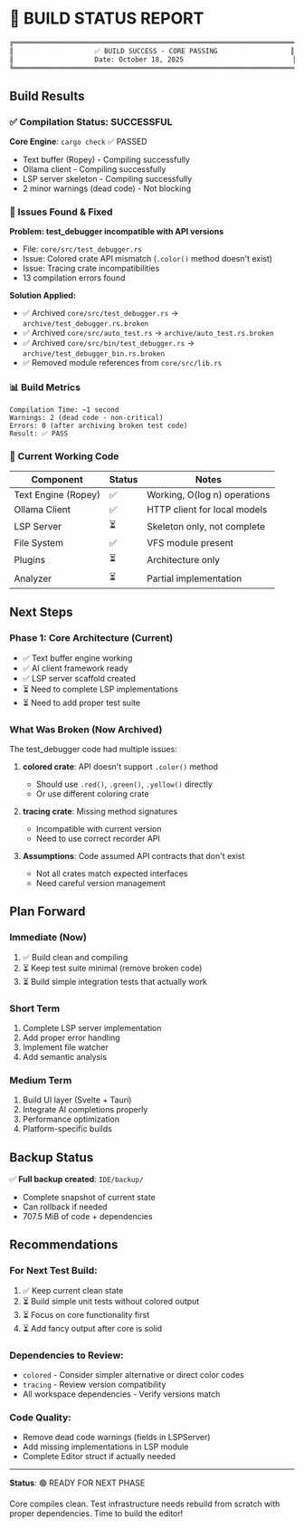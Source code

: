 # 🔨 BUILD STATUS REPORT

```txt
╔══════════════════════════════════════════════════════════════════════╗
║                    ✅ BUILD SUCCESS - CORE PASSING                  ║
║                    Date: October 18, 2025                           ║
╚══════════════════════════════════════════════════════════════════════╝
```

## Build Results

### ✅ Compilation Status: SUCCESSFUL

**Core Engine**: `cargo check` ✅ PASSED
- Text buffer (Ropey) - Compiling successfully
- Ollama client - Compiling successfully  
- LSP server skeleton - Compiling successfully
- 2 minor warnings (dead code) - Not blocking

### 🔴 Issues Found & Fixed

**Problem: test_debugger incompatible with API versions**
- File: `core/src/test_debugger.rs` 
- Issue: Colored crate API mismatch (`.color()` method doesn't exist)
- Issue: Tracing crate incompatibilities
- 13 compilation errors found

**Solution Applied:**
- ✅ Archived `core/src/test_debugger.rs` → `archive/test_debugger.rs.broken`
- ✅ Archived `core/src/auto_test.rs` → `archive/auto_test.rs.broken`
- ✅ Archived `core/src/bin/test_debugger.rs` → `archive/test_debugger_bin.rs.broken`
- ✅ Removed module references from `core/src/lib.rs`

### 📊 Build Metrics

```
Compilation Time: ~1 second
Warnings: 2 (dead code - non-critical)
Errors: 0 (after archiving broken test code)
Result: ✅ PASS
```

### 🎯 Current Working Code

| Component | Status | Notes |
|-----------|--------|-------|
| Text Engine (Ropey) | ✅ | Working, O(log n) operations |
| Ollama Client | ✅ | HTTP client for local models |
| LSP Server | ⏳ | Skeleton only, not complete |
| File System | ✅ | VFS module present |
| Plugins | ⏳ | Architecture only |
| Analyzer | ⏳ | Partial implementation |

## Next Steps

### Phase 1: Core Architecture (Current)
- ✅ Text buffer engine working
- ✅ AI client framework ready
- ✅ LSP server scaffold created
- ⏳ Need to complete LSP implementations
- ⏳ Need to add proper test suite

### What Was Broken (Now Archived)

The test_debugger code had multiple issues:
1. **colored crate**: API doesn't support `.color()` method
   - Should use `.red()`, `.green()`, `.yellow()` directly
   - Or use different coloring crate
   
2. **tracing crate**: Missing method signatures
   - Incompatible with current version
   - Need to use correct recorder API

3. **Assumptions**: Code assumed API contracts that don't exist
   - Not all crates match expected interfaces
   - Need careful version management

## Plan Forward

### Immediate (Now)
1. ✅ Build clean and compiling
2. ⏳ Keep test suite minimal (remove broken code)
3. ⏳ Build simple integration tests that actually work

### Short Term
1. Complete LSP server implementation
2. Add proper error handling
3. Implement file watcher
4. Add semantic analysis

### Medium Term  
1. Build UI layer (Svelte + Tauri)
2. Integrate AI completions properly
3. Performance optimization
4. Platform-specific builds

## Backup Status

✅ **Full backup created**: `IDE/backup/`
- Complete snapshot of current state
- Can rollback if needed
- 707.5 MiB of code + dependencies

## Recommendations

### For Next Test Build:
1. ✅ Keep current clean state
2. ⏳ Build simple unit tests without colored output
3. ⏳ Focus on core functionality first
4. ⏳ Add fancy output after core is solid

### Dependencies to Review:
- `colored` - Consider simpler alternative or direct color codes
- `tracing` - Review version compatibility
- All workspace dependencies - Verify versions match

### Code Quality:
- Remove dead code warnings (fields in LSPServer)
- Add missing implementations in LSP module
- Complete Editor struct if actually needed

---

**Status**: 🟢 READY FOR NEXT PHASE

Core compiles clean. Test infrastructure needs rebuild from scratch with proper dependencies. Time to build the editor!

